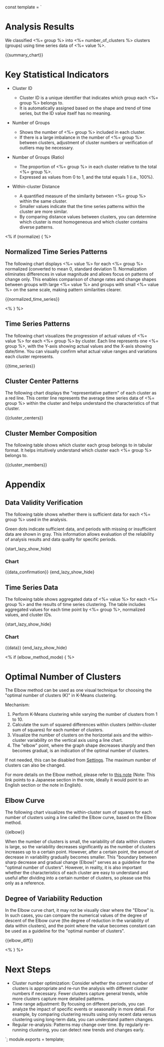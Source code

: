 const template = `
# Analysis Results

We classified <%= group %> into <%= number_of_clusters %> clusters (groups) using time series data of <%= value %>.

{{summary_chart}}

# Key Statistical Indicators

* Cluster ID
  * Cluster ID is a unique identifier that indicates which group each <%= group %> belongs to.
  * It is automatically assigned based on the shape and trend of time series, but the ID value itself has no meaning.

* Number of Groups
  * Shows the number of <%= group %> included in each cluster.
  * If there is a large imbalance in the number of <%= group %> between clusters, adjustment of cluster numbers or verification of outliers may be necessary.

* Number of Groups (Ratio)
  * The proportion of <%= group %> in each cluster relative to the total <%= group %>.
  * Expressed as values from 0 to 1, and the total equals 1 (i.e., 100%).

* Within-cluster Distance
  * A quantified measure of the similarity between <%= group %> within the same cluster.
  * Smaller values indicate that the time series patterns within the cluster are more similar.
  * By comparing distance values between clusters, you can determine which cluster is most homogeneous and which cluster contains diverse patterns.

<% if (normalize) { %>
## Normalized Time Series Patterns

The following chart displays <%= value %> for each <%= group %> normalized (converted to mean 0, standard deviation 1). Normalization eliminates differences in value magnitude and allows focus on patterns of change only. This enables comparison of change rates and change shapes between groups with large <%= value %> and groups with small <%= value %> on the same scale, making pattern similarities clearer.

{{normalized_time_series}}

<% } %>

## Time Series Patterns

The following chart visualizes the progression of actual values of <%= value %> for each <%= group %> by cluster. Each line represents one <%= group %>, with the Y-axis showing actual values and the X-axis showing date/time. You can visually confirm what actual value ranges and variations each cluster represents.

{{time_series}}

## Cluster Center Patterns

The following chart displays the "representative pattern" of each cluster as a red line. This center line represents the average time series data of <%= group %> within the cluster and helps understand the characteristics of that cluster.

{{cluster_centers}}

## Cluster Member Composition

The following table shows which cluster each group belongs to in tabular format. It helps intuitively understand which cluster each <%= group %> belongs to.

{{cluster_members}}

# Appendix

## Data Validity Verification

The following table shows whether there is sufficient data for each <%= group %> used in the analysis.

Green dots indicate sufficient data, and periods with missing or insufficient data are shown in gray. This information allows evaluation of the reliability of analysis results and data quality for specific periods.

{start_lazy_show_hide}
### Chart
{{data_confirmation}}
{end_lazy_show_hide}

## Time Series Data

The following table shows aggregated data of <%= value %> for each <%= group %> and the results of time series clustering. The table includes aggregated values for each time point by <%= group %>, normalized values, and cluster IDs.

{start_lazy_show_hide}
### Chart
{{data}}
{end_lazy_show_hide}

<% if (elbow_method_mode) { %>

# Optimal Number of Clusters

The Elbow method can be used as one visual technique for choosing the "optimal number of clusters (K)" in K-Means clustering.

Mechanism:

1. Perform K-Means clustering while varying the number of clusters from 1 to 10.
2. Calculate the sum of squared differences within clusters (within-cluster sum of squares) for each number of clusters.
3. Visualize the number of clusters on the horizontal axis and the within-cluster variability on the vertical axis using a line chart.
4. The "elbow" point, where the graph shape decreases sharply and then becomes gradual, is an indication of the optimal number of clusters.

If not needed, this can be disabled from [Settings](//analytics/settings). The maximum number of clusters can also be changed.

For more details on the Elbow method, please refer to [this note](https://exploratory.io/note/exploratory/K-Means-QRV2jAz0#%E3%82%A8%E3%83%AB%E3%83%9C%E3%83%BC%E3%83%A1%E3%82%BD%E3%83%83%E3%83%89%E3%81%AB%E3%82%88%E3%82%8B%E3%82%AF%E3%83%A9%E3%82%B9%E3%82%BF%E3%83%BC%E6%95%B0%E3%81%AE%E6%B1%BA%E5%AE%9A) (Note: This link points to a Japanese section in the note, ideally it would point to an English section or the note in English).

## Elbow Curve

The following chart visualizes the within-cluster sum of squares for each number of clusters using a line called the Elbow curve, based on the Elbow method.

{{elbow}}

When the number of clusters is small, the variability of data within clusters is large, so the variability decreases significantly as the number of clusters increases up to a certain point. However, after a certain point, the amount of decrease in variability gradually becomes smaller. This "boundary between sharp decrease and gradual change (Elbow)" serves as a guideline for the "optimal number of clusters". However, in reality, it is also important whether the characteristics of each cluster are easy to understand and useful after dividing into a certain number of clusters, so please use this only as a reference.

## Degree of Variability Reduction

In the Elbow curve chart, it may not be visually clear where the "Elbow" is. In such cases, you can compare the numerical values of the degree of descent of the Elbow curve (the degree of reduction in the variability of data within clusters), and the point where the value becomes constant can be used as a guideline for the "optimal number of clusters".

{{elbow_diff}}

<% } %>


# Next Steps

* Cluster number optimization: Consider whether the current number of clusters is appropriate and re-run the analysis with different cluster numbers if necessary. Fewer clusters capture general trends, while more clusters capture more detailed patterns.
* Time range adjustment: By focusing on different periods, you can analyze the impact of specific events or seasonality in more detail. For example, by comparing clustering results using only recent data versus clustering using long-term data, you can understand pattern changes.
* Regular re-analysis: Patterns may change over time. By regularly re-running clustering, you can detect new trends and changes early.

`;
module.exports = template; 